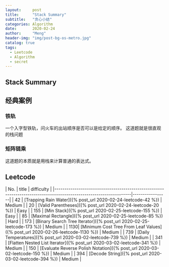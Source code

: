 ```yaml
---
layout:     post
title:      "Stack Summary"
subtitle:   "贪心小结"
categories: Algorithm
date:       2020-02-24
author:     "Meng"
header-img: "img/post-bg-os-metro.jpg"
catalog: true
tags:
  - Leetcode
  - Algorithm
  - secret
---
```


## Stack Summary
## 经典案例
### 铁轨
一个入字型铁轨，问火车的出站顺序是否可以是给定的顺序。 这道题就是很直观的栈问题
### 矩阵链乘
这道题的本质就是用栈来计算普通的表达式。

## Leetcode

| No. | title                                                                                                        | difficulty      |
|--------------------------------------------------------------------------------------------------------------------|-----------------|
| 42  | [Trapping Rain Water]({% post_url 2020-02-24-leetcode-42 %})                                                 | Medium          |
| 20  | [Valid Parentheses]({% post_url 2020-02-24-leetcode-20 %})                                                   | Easy            |
| 155 | [Min Stack]({% post_url 2020-02-25-leetcode-155 %})                                                          | Easy            |
| 85  | [Maximal Rectangle]({% post_url 2020-02-25-leetcode-85 %})                                                   | Hard            |
| 173 | [Binary Search Tree Iterator]({% post_url 2020-02-25-leetcode-173 %})                                        | Medium          |
| 1130| [Minimum Cost Tree From Leaf Values]({% post_url 2020-02-26-leetcode-1130 %})                                | Medium          |
| 739 | [Daily Temperatures]({% post_url 2020-03-02-leetcode-739 %})                                                 | Medium          |
| 341 | [Flatten Nested List Iterator]({% post_url 2020-03-02-leetcode-341 %})                                       | Medium          |
| 150 | [Evaluate Reverse Polish Notation]({% post_url 2020-03-02-leetcode-150 %})                                   | Medium          |
| 394 | [Decode String]({% post_url 2020-03-02-leetcode-394 %})                                                      | Medium          |
